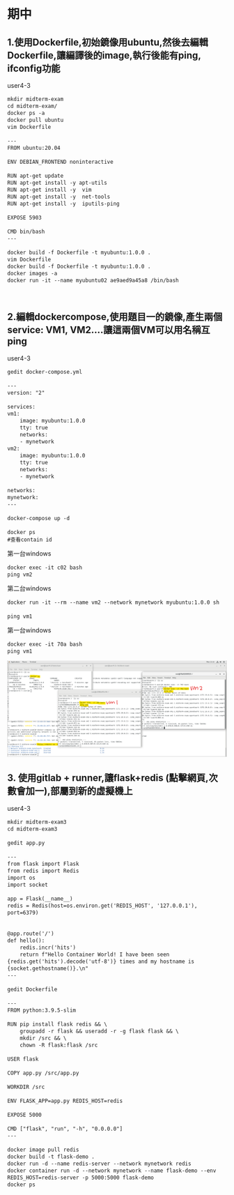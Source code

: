 # 期中

## 1.使用Dockerfile,初始鏡像用ubuntu,然後去編輯Dockerfile,讓編譯後的image,執行後能有ping, ifconfig功能

user4-3

    mkdir midterm-exam
    cd midterm-exam/
    docker ps -a
    docker pull ubuntu
    vim Dockerfile

    ---
    FROM ubuntu:20.04

    ENV DEBIAN_FRONTEND noninteractive

    RUN apt-get update
    RUN apt-get install -y apt-utils
    RUN apt-get install -y  vim 
    RUN apt-get install -y  net-tools
    RUN apt-get install -y  iputils-ping

    EXPOSE 5903

    CMD bin/bash
    ---

    docker build -f Dockerfile -t myubuntu:1.0.0 . 
    vim Dockerfile
    docker build -f Dockerfile -t myubuntu:1.0.0 . 
    docker images -a
    docker run -it --name myubuntu02 ae9aed9a45a8 /bin/bash

<img scr=".\pic\2022-11-01test1.png">

## 2.編輯dockercompose,使用題目一的鏡像,產生兩個service: VM1,  VM2....讓這兩個VM可以用名稱互ping

user4-3

    gedit docker-compose.yml

    ---
    version: "2"

    services:
    vm1:
        image: myubuntu:1.0.0
        tty: true
        networks:
        - mynetwork
    vm2:
        image: myubuntu:1.0.0
        tty: true
        networks:
        - mynetwork

    networks:
    mynetwork:
    ---

    docker-compose up -d

    docker ps
    #查看contain id

第一台windows

    docker exec -it c02 bash
    ping vm2


第二台windows

    docker run -it --rm --name vm2 --network mynetwork myubuntu:1.0.0 sh

    ping vm1

第一台windows

    docker exec -it 70a bash 
    ping vm1


<img src=".\pic\2022-11-01test2.png">


## 3. 使用gitlab + runner,讓flask+redis (點擊網頁,次數會加一),部屬到新的虛擬機上

user4-3

    mkdir midterm-exam3
    cd midterm-exam3

    gedit app.py

    ---
    from flask import Flask
    from redis import Redis
    import os
    import socket

    app = Flask(__name__)
    redis = Redis(host=os.environ.get('REDIS_HOST', '127.0.0.1'), port=6379)


    @app.route('/')
    def hello():
        redis.incr('hits')
        return f"Hello Container World! I have been seen {redis.get('hits').decode('utf-8')} times and my hostname is {socket.gethostname()}.\n"
    ---

    gedit Dockerfile

    ---
    FROM python:3.9.5-slim

    RUN pip install flask redis && \
        groupadd -r flask && useradd -r -g flask flask && \
        mkdir /src && \
        chown -R flask:flask /src

    USER flask

    COPY app.py /src/app.py

    WORKDIR /src

    ENV FLASK_APP=app.py REDIS_HOST=redis

    EXPOSE 5000

    CMD ["flask", "run", "-h", "0.0.0.0"]
    ---

    docker image pull redis
    docker build -t flask-demo .
    docker run -d --name redis-server --network mynetwork redis
    docker container run -d --network mynetwork --name flask-demo --env REDIS_HOST=redis-server -p 5000:5000 flask-demo
    docker ps
